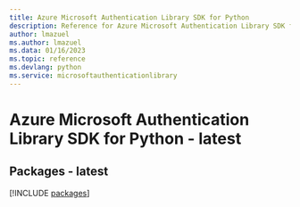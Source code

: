 ```yaml
---
title: Azure Microsoft Authentication Library SDK for Python
description: Reference for Azure Microsoft Authentication Library SDK for Python
author: lmazuel
ms.author: lmazuel
ms.data: 01/16/2023
ms.topic: reference
ms.devlang: python
ms.service: microsoftauthenticationlibrary
---
```

# Azure Microsoft Authentication Library SDK for Python - latest
## Packages - latest
[!INCLUDE [packages](microsoft-authentication-library-index.md)]